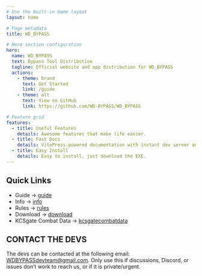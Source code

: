 ```yaml
---
# Use the built-in Home layout
layout: home

# Page metadata
title: WD_BYPASS

# Hero section configuration
hero:
  name: WD_BYPASS
  text: Bypass Tool Distribution
  tagline: Official website and app distribution for WD_BYPASS
  actions:
    - theme: brand
      text: Get Started
      link: /guide
    - theme: alt
      text: View on GitHub
      link: https://github.com/WD-BYPASS/WD_BYPASS

# Feature grid
features:
  - title: Useful Features
    details: Awesome features that make life easier.
  - title: Fast Docs
    details: VitePress-powered documentation with instant dev server and static output.
  - title: Easy Install
    details: Easy to install, just download the EXE.
---
```


## Quick Links

- Guide → [guide](/guide)
- Info → [info](/info)
- Rules → [rules](/rules)
- Download → [download](/download)
- KCSgate Combat Data → [kcsgatecombatdata](/kcsgatecombatdata)

## CONTACT THE DEVS

The devs can be contacted at the following email: WDBYPASSdevteam@gmail.com.  Only use this if discussions, Discord, or issues don't work to reach us, or if it is private/urgent.
